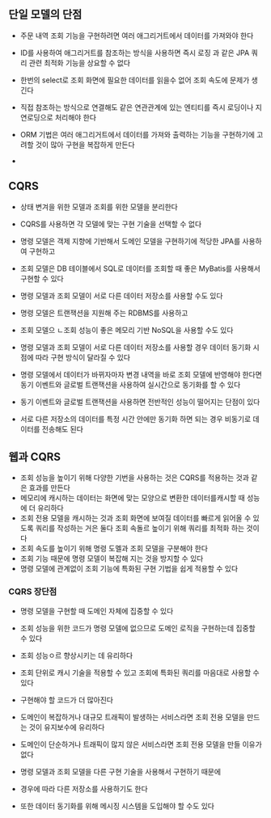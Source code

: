 ## 단일 모델의 단점

- 주문 내역 조회 기능을 구현하려면 여러 애그리거트에서 데이터를 가져와야 한다
- ID를 사용하여 애그리거트를 참조하는 방식을 사용하면 즉시 로징 과 같은 JPA 쿼리 관련 최적화 기능을 상요할 수 없다
- 한번의 select로 조회 화면에 필요한 데이터를 읽을수 없어 조회 속도에 문제가 생긴다

- 직접 참조하는 방식으로 연결해도 같은 연관관계에 있는 엔티티를 즉시 로딩이나 지연로딩으로 처리해야 한다

- ORM 기법은 여러 애그리거트에서 데이터를 가져와 출력하는 기능을 구현하기에 고려할 것이 많아 구현을 복잡하게 만든다
- 

## CQRS

- 상태 변겨을 위한 모델과 조회를 위한 모델을 분리한다
- CQRS를 사용하면 각 모델에 맞는 구현 기술을 선택할 수 없다
- 명령 모델은 객제 지향에 기반해서 도메인 모델을 구현하기에 적당한 JPA를 사용하여 구현하고
- 조회 모델은 DB 테이블에서 SQL로 데이터를 조회할 때 좋은 MyBatis를 사용해서 구현할 수 있다

- 명령 모델과 조회 모델이 서로 다른 데이터 저장소를 사용할 수도 있다
- 명령 모델은 트랜잭션을 지원해 주는 RDBMS를 사용하고
- 조회 모델으 ㄴ조회 성능이 좋은 메모리 기반 NoSQL을 사용할 수도 있다

- 명령 모델과 조회 모델이 서로 다른 데이터 저장소를 사용할 경우 데이터 동기화 시점에 따라 구현 방식이 달라질 수 있다
- 명령 모델에서 데이터가 바뀌자마자 변경 내역을 바로 조회 모델에 반영해야 한다면 동기 이벤트와 글로벌 트랜잭션을 사용하여 실시간으로 동기화를 할 수 있다
- 동기 이벤트와 글로벌 트랜잭션을 사용하면 전반적인 성능이 떨어지는 단점이 있다
- 서로 다른 저장소의 데이터를 특정 시간 안에만 동기화 하면 되는 경우 비동기로 데이터를 전송해도 된다

## 웹과 CQRS

- 조회 성능을 높이기 위해 다양한 기번을 사용하는 것은 CQRS를 적용하는 것과 같은 효과를 만든다
- 메모리에 캐시하는 데이터는 화면에 맞는 모양으로 변환한 데이터를캐시할 때 성능에 더 유리하다
- 조회 전용 모델을 캐시하는 것과 조회 화면에 보여질 데이터를 빠르게 읽어올 수 있도록 쿼리를 작성하는 거은 둘다 조회 속돌르 높이기 위해 쿼리를 최적화 하는 것이다
- 조회 속도를 높이기 위해 명령 도멜과 조회 모델을 구분해야 한다
- 조회 기능 때문에 명령 모델이 복잡해 지는 것을 방지할 수 있다
- 명령 모델에 관계없이 조회 기능에 특화된 구현 기법을 쉽게 적용할 수 있다

### CQRS 장단점

- 명령 모델을 구현할 때 도메인 자체에 집중할 수 있다
- 조회 성능을 위한 코드가 명령 모델에 없으므로 도메인 로직을 구현하는데 집중할 수 있다
- 조회 성능ㅇ르 향상시키는 데 유리하다
- 조회 단위로 캐시 기술을 적용할 수 있고 조회에 특화된 쿼리를 마음대로 사용할 수 있다

- 구현해야 할 코드가 더 많아진다
- 도메인이 복잡하거나 대규모 트래픽이 발생하는 서비스라면 조회 전용 모델을 만드는 것이 유지보수에 유리하다
- 도메인이 단순하거나 트래픽이 많지 않은 서비스라면 조회 전용 모델을 만들 이유가 없다

- 명령 모델과 조회 모델을 다른 구현 기술을 사용해서 구현하기 때문에
- 경우에 따라 다른 저장소를 사용하기도 한다
- 또한 데이터 동기화를 위해 메시징 시스템을 도입해야 할 수도 있다